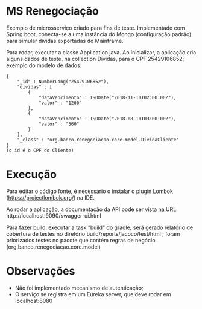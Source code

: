 # MS Renegociação

Exemplo de microsserviço criado para fins de teste. Implementado com Spring boot, conecta-se a uma instância do Mongo (configuração padrão) para simular dívidas exportadas do Mainframe.

Para rodar, executar a classe Application.java. Ao inicializar, a aplicação cria alguns dados de teste, na collection Dividas, para o CPF 25429106852; exemplo do modelo de dados:


	{
		"_id" : NumberLong("25429106852"),
		"dividas" : [
			{
				"dataVencimento" : ISODate("2018-11-10T02:00:00Z"),
				"valor" : "1200"
			},
			{
				"dataVencimento" : ISODate("2018-08-10T03:00:00Z"),
				"valor" : "560"
			}
		],
		"_class" : "org.banco.renegociacao.core.model.DividaCliente"
	}
	(o id é o CPF do Cliente)


# Execução

Para editar o código fonte, é necessário o instalar o plugin Lombok (https://projectlombok.org/) na IDE.

Ao rodar a aplicação, a documentação da API pode ser vista na URL: http://localhost:9090/swagger-ui.html

Para fazer build, executar a task "build" do gradle; será gerado relatório de cobertura de testes no diretório build/reports/jacoco/test/html ; foram priorizados testes no pacote que contém regras de negócio (org.banco.renegociacao.core.model)

# Observações


* Não foi implementado mecanismo de autenticação;
* O serviço se registra em um Eureka server, que deve rodar em localhost:8080 
